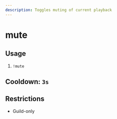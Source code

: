 ```yaml
---
description: Toggles muting of current playback
---
```


# mute

## Usage

1. `!mute`

## Cooldown: `3s`

## Restrictions

* Guild-only

